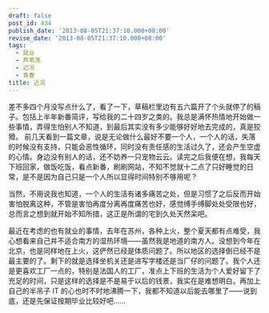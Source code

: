 ```yaml
---
draft: false
post_id: 434
publish_date: '2013-08-05T21:37:10.000+08:00'
revise_date: '2013-08-05T21:37:10.000+08:00'
tags:
  - 就业
  - 芦苇荡
  - 近况
  - 青春
title: 近况
---
```


差不多四个月没写点什么了，看了一下，草稿栏里边有五六篇开了个头就停了的稿子。包括上半年新番简评，写给我的二十四岁之类的。我总是满怀热情地开始做一些事情，弄得生怕别人不知道，到最后其实没有多少能够好好地去完成的，真是狡猾。
前几天看到一篇文章，说是无论做什么最好不要一个人，一个人的话，失落的时候没有支持，只能会恶性循环，同时没有责任感的生活过久了，还会产生空虚的心情。身边没有别人的话，还不妨养一只宠物云云。读完之后我便在想，我每天下班回家，做饭吃饭，看点新番，刷刷网站，不知不觉就十二点了只好睡觉的日常，是不是因为自己只是一个人所以显得时间特别不够用呢？

当然，不用说我也知道，一个人的生活有诸多痛苦之处，但是习惯了之后反而开始害怕脱离这种，不管是害怕再度分离再度痛苦也好，感觉缚手缚脚处处受限也好，总而言之想到就开始不知所措，这正是所谓的宅到久处天然呆吧。

最近在考虑的也有就业的事情，去年在苏州，各种上火，整个夏天都有点难受，我心想看来自己并不适合南方的湿热环境——虽然我是地道的南方人。没想到今年在北京，也是同样地在上火，这俨然已经是体质问题了。所以地区的选择倒已经不是最主要的了。剩下的就是选择坐机关还是进写字楼还是当厂仔的问题了。我个人还是更喜欢工厂一点的，特别是法国人的工厂，准点上下班的生活为个人爱好留下了充足的时间，只是这样的选择是不是易于以后的钱景，我实在是难想明白。再加上自己的半吊子 IT 的心也时不时地沸腾一下，我都不知道以后能去哪里了——说到底，还是先保证按期毕业比较好吧……
